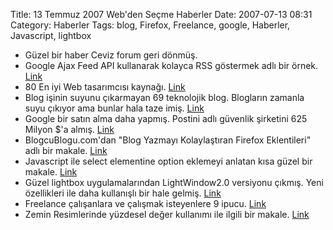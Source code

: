 Title: 13 Temmuz 2007 Web&#039;den Seçme Haberler
Date: 2007-07-13 08:31
Category: Haberler
Tags: blog, Firefox, Freelance, google, Haberler, Javascript, lightbox

-   Güzel bir haber Ceviz forum geri dönmüş.
-   Google Ajax Feed API kullanarak kolayca RSS göstermek adlı bir
    örnek. [Link][]
-   80 En iyi Web tasarımcısı kaynağı. [Link][1]
-   Blog işinin suyunu çıkarmayan 69 teknolojik blog. Blogların zamanla
    suyu çıkıyor ama bunlar hala taze imiş. [Link][2]
-   Google bir satın alma daha yapmış. Postini adlı güvenlik şirketini
    625 Milyon $'a almış. [Link][3]
-   BlogcuBlogu.com'dan "Blog Yazmayı Kolaylaştıran Firefox Eklentileri"
    adlı bir makale. [Link][4]
-   Javascript ile select elementine option eklemeyi anlatan kısa güzel
    bir makale. [Link][5]
-   Güzel lightbox uygulamalarından LightWindow2.0 versiyonu çıkmış.
    Yeni özellikleri ile daha kullanışlı bir hale gelmiş. [Link][6]
-   Freelance çalışanlara ve çalışmak isteyenlere 9 ipucu. [Link][7]
-   Zemin Resimlerinde yüzdesel değer kullanımı ile ilgili bir makale.
    [Link][8]

</p>

  [Link]: http://www.javascriptkit.com/dhtmltutors/googleajaxfeed.shtml
    "Link"
  [1]: http://www.vandelaydesign.com/blog/design/83-top-webmaster-resources/
    "Link"
  [2]: http://www.micahville.com/2007/07/08/69-tech-blogs-that-dont-suck/
    "Link"
  [3]: http://googlesystem.blogspot.com/2007/07/google-buys-postini-to-improve-its.html
    "Link"
  [4]: http://www.blogcublogu.com/blog-yazmayi-kolaylastiran-firefox-eklentileri/
    "Link"
  [5]: http://particletree.com/notebook/adding-options-to-a-select-element/
    "Link"
  [6]: http://stickmanlabs.com/lightwindow/ "Link"
  [7]: http://freelanceswitch.com/freelancing-essentials/9-essential-ideas-to-find-time-for-freelance-work/
    "Link"
  [8]: http://www.sitepoint.com/blogs/2007/07/05/css-using-percentages-in-background-image/
    "Link"

